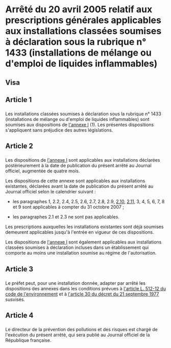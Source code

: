# Arrêté du 20 avril 2005 relatif aux prescriptions générales applicables aux installations classées soumises à déclaration sous la rubrique n° 1433 (installations de mélange ou d'emploi de liquides inflammables)

## Visa

## Article 1

### 



Les installations classées soumises à déclaration sous la rubrique n° 1433 (installations de mélange ou d'emploi de liquides inflammables) sont soumises aux dispositions de [l'annexe I](#annexe-i-:-prescriptions-générales-applicables-aux-«-installations-de-mélange-ou-d'emploi-exploitées-au-sein-des-installations-classées-soumises-à-déclaration-sous-l'une-ou-plusieurs-des-rubriques-nos-1436,-4330,-4331,-4722,-4734,-4742,-4743,-4744,-4746,-4747-ou-4748,-ou-pour-le-pétrole-brut-sous-l'une-ou-plusieurs-des-rubriques-nos-4510-ou-4511-») (1). Les présentes dispositions s'appliquent sans préjudice des autres législations.

## Article 2

### 



Les dispositions de [l'annexe I](#annexe-i-:-prescriptions-générales-applicables-aux-«-installations-de-mélange-ou-d'emploi-exploitées-au-sein-des-installations-classées-soumises-à-déclaration-sous-l'une-ou-plusieurs-des-rubriques-nos-1436,-4330,-4331,-4722,-4734,-4742,-4743,-4744,-4746,-4747-ou-4748,-ou-pour-le-pétrole-brut-sous-l'une-ou-plusieurs-des-rubriques-nos-4510-ou-4511-») sont applicables aux installations déclarées postérieurement à la date de publication du présent arrêté au Journal officiel, augmentée de quatre mois.

Les dispositions de cette annexe sont applicables aux installations existantes, déclarées avant la date de publication du présent arrêté au Journal officiel selon le calendrier suivant :

- les paragraphes 1, 2.2, 2.4, 2.5, 2.6, 2.7, 2.8, 2.9, [2.10](#210-cuvettes-de-rétention), [2.11](#211-isolement-du-réseau-de-collecte), 3, 4, 5, 6, 7, 8 et 9 sont applicables à compter du 31 octobre 2007 ;

- les paragraphes 2.1 et 2.3 ne sont pas applicables.

Les prescriptions auxquelles les installations existantes sont déjà soumises demeurent applicables jusqu'à l'entrée en vigueur de ces dispositions.

Les dispositions de [l'annexe I](#annexe-i-:-prescriptions-générales-applicables-aux-«-installations-de-mélange-ou-d'emploi-exploitées-au-sein-des-installations-classées-soumises-à-déclaration-sous-l'une-ou-plusieurs-des-rubriques-nos-1436,-4330,-4331,-4722,-4734,-4742,-4743,-4744,-4746,-4747-ou-4748,-ou-pour-le-pétrole-brut-sous-l'une-ou-plusieurs-des-rubriques-nos-4510-ou-4511-») sont également applicables aux installations classées soumises à déclaration incluses dans un établissement qui comporte au moins une installation soumise au régime de l'autorisation.

## Article 3

### 



Le préfet peut, pour une installation donnée, adapter par arrêté les dispositions des annexes dans les conditions prévues à [l'article L. 512-12 du code de l'environnement](https://aida.ineris.fr/consultation_document/1767#Article_L._512-12) et à [l'article 30 du décret du 21 septembre 1977](https://aida.ineris.fr/consultation_document/3299#Article_30) susvisés.

## Article 4

### 



Le directeur de la prévention des pollutions et des risques est chargé de l'exécution du présent arrêté, qui sera publié au Journal officiel de la République française.
